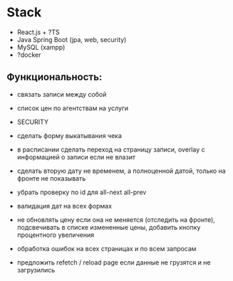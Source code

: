# Stack
- React.js + ?TS
- Java Spring Boot (jpa, web, security)
- MySQL (xampp)
- ?docker

## Функциональность:
- связать записи между собой
- список цен по агентствам на услуги

- SECURITY
- сделать форму выкатывания чека

- в расписании сделать переход на страницу записи, overlay с информацией о записи если не влазит
- сделать вторую дату не временем, а полноценной датой, только на фронте не показывать
- убрать проверку по id для all-next all-prev
- валидация дат на всех формах
- не обновлять цену если она не меняется (отследить на фронте), подсвечивать в списке измененные цены, добавить кнопку процентного увеличения
- обработка ошибок на всех страницах и по всем запросам
- предложить refetch / reload page если данные не грузятся и не загрузились